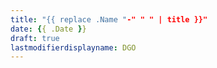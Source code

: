 ```yaml
---
title: "{{ replace .Name "-" " " | title }}"
date: {{ .Date }}
draft: true
lastmodifierdisplayname: DGO
---
```



